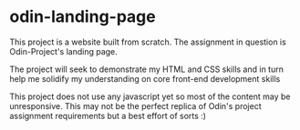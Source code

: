 # odin-landing-page

This project is a website built from scratch. The assignment in question is Odin-Project's landing page.

The project will seek to demonstrate my HTML and CSS skills and in turn help me solidify my understanding on core front-end development skills

This project does not use any javascript yet so most of the content may be unresponsive. This may not be the perfect replica of Odin's project assignment requirements but a best effort of sorts :)